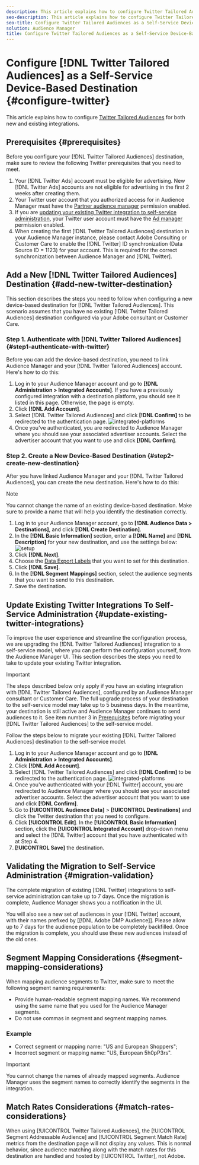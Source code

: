 ```yaml
---
description: This article explains how to configure Twitter Tailored Audiences for both new and existing integrations.
seo-description: This article explains how to configure Twitter Tailored Audiences for both new and existing integrations.
seo-title: Configure Twitter Tailored Audiences as a Self-Service Device-Based Destination
solution: Audience Manager
title: Configure Twitter Tailored Audiences as a Self-Service Device-Based Destination
---
```


# Configure [!DNL Twitter Tailored Audiences] as a Self-Service Device-Based Destination {#configure-twitter}

This article explains how to configure [Twitter Tailored Audiences](https://business.twitter.com/en/targeting/tailored-audiences.html) for both new and existing integrations.

## Prerequisites {#prerequisites}

Before you configure your [!DNL Twitter Tailored Audiences] destination, make sure to review the following Twitter prerequisites that you need to meet.

1. Your [!DNL Twitter Ads] account must be eligible for advertising. New [!DNL Twitter Ads] accounts are not eligible for advertising in the first 2 weeks after creating them.
1. Your Twitter user account that you authorized access for in Audience Manager must have the [Partner audience manager](https://business.twitter.com/en/help/troubleshooting/multi-user-login-faq.html#accesslevels) permission enabled.
1. If you are [updating your existing Twitter integration to self-service administration](#update-existing-twitter-integrations), your Twitter user account must have the [Ad manager](https://business.twitter.com/en/help/troubleshooting/multi-user-login-faq.html#accesslevels) permission enabled.
1. When creating the first [!DNL Twitter Tailored Audiences] destination in your Audience Manager instance, please contact Adobe Consulting or Customer Care to enable the [!DNL Twitter] ID synchronization (Data Source ID = 1123) for your account. This is required for the correct synchronization between Audience Manager and [!DNL Twitter].

## Add a New [!DNL Twitter Tailored Audiences] Destination {#add-new-twitter-destination}

This section describes the steps you need to follow when configuring a new device-based destination for [!DNL Twitter Tailored Audiences]. This scenario assumes that you have no existing [!DNL Twitter Tailored Audiences] destination configured via your Adobe consultant or Customer Care.

### Step 1. Authenticate with [!DNL Twitter Tailored Audiences] {#step1-authenticate-with-twitter}

Before you can add the device-based destination, you need to link Audience Manager and your [!DNL Twitter Tailored Audiences] account. Here's how to do this:

1. Log in to your Audience Manager account and go to **[!DNL Administration > Integrated Accounts]**. If you have a previously configured integration with a destination platform, you should see it listed in this page. Otherwise, the page is empty.
2. Click **[!DNL Add Account]**.
3. Select [!DNL Twitter Tailored Audiences] and click **[!DNL Confirm]** to be redirected to the authentication page.                     ![integrated-platforms](assets/dbd-integrated-platforms.png)
4. Once you've authenticated, you are redirected to Audience Manager where you should see your associated advertiser accounts. Select the advertiser account that you want to use and click **[!DNL Confirm]**.

### Step 2. Create a New Device-Based Destination {#step2-create-new-destination}

After you have linked Audience Manager and your [!DNL Twitter Tailored Audiences], you can create the new destination. Here's how to do this:

>[!NOTE]
>
>You cannot change the name of an existing device-based destination. Make sure to provide a name that will help you identify the destination correctly.

1. Log in to your Audience Manager account, go to **[!DNL Audience Data > Destinations]**, and click **[!DNL Create Destination]**.
2. In the **[!DNL Basic Information]** section, enter a **[!DNL Name]** and **[!DNL Description]** for your new destination, and use the settings below: ![setup](assets/dbd-new-basic.png)
3. Click **[!DNL Next]**.
4. Choose the [Data Export Labels](/help/using/features/data-export-controls.md#controls-labels) that you want to set for this destination.
5. Click **[!DNL Save]**.
6. In the **[!DNL Segment Mappings]** section, select the audience segments that you want to send to this destination.
7. Save the destination.

## Update Existing Twitter Integrations To Self-Service Administration {#update-existing-twitter-integrations}

To improve the user experience and streamline the configuration process, we are upgrading the [!DNL Twitter Tailored Audiences] integration to a self-service model, where you can perform the configuration yourself, from the Audience Manager UI. This section describes the steps you need to take to update your existing Twitter integration.

>[!IMPORTANT]
>
>The steps described below only apply if you have an existing integration with [!DNL Twitter Tailored Audiences], configured by an Audience Manager consultant or Customer Care. The full upgrade process of your destination to the self-service model may take up to 5 business days. In the meantime, your destination is still active and Audience Manager continues to send audiences to it.
> See item number 3 in [Prerequisites](#prerequisites) before migrating your [!DNL Twitter Tailored Audiences] to the self-service model.

Follow the steps below to migrate your existing [!DNL Twitter Tailored Audiences] destination to the self-service model.

1. Log in to your Audience Manager account and go to **[!DNL Administration > Integrated Accounts]**.
1. Click **[!DNL Add Account]**.
1. Select [!DNL Twitter Tailored Audiences] and click **[!DNL Confirm]** to be redirected to the authentication page. ![integrated-platforms](assets/dbd-integrated-platforms.png)
1. Once you've authenticated with your [!DNL Twitter] account, you are redirected to Audience Manager where you should see your associated advertiser accounts. Select the advertiser account that you want to use and click **[!DNL Confirm]**.
1. Go to **[!UICONTROL Audience Data]** > **[!UICONTROL Destinations]** and click the Twitter destination that you need to configure.
1. Click **[!UICONTROL Edit]**. In the **[!UICONTROL Basic Information]** section, click the **[!UICONTROL Integrated Account]** drop-down menu and select the [!DNL Twitter] account that you have authenticated with at Step 4.
1. **[!UICONTROL Save]** the destination.

## Validating the Migration to Self-Service Administration {#migration-validation}

The complete migration of existing [!DNL Twitter] integrations to self-service administration can take up to 7 days. Once the migration is complete, Audience Manager shows you a notification in the UI.

You will also see a new set of audiences in your [!DNL Twitter] account, with their names prefixed by [[!DNL Adobe DMP Audience]]. Please allow up to 7 days for the audience population to be completely backfilled. Once the migration is complete, you should use these new audiences instead of the old ones.

## Segment Mapping Considerations {#segment-mapping-considerations}

When mapping audience segments to Twitter, make sure to meet the following segment naming requirements:

* Provide human-readable segment mapping names. We recommend using the same name that you used for the Audience Manager segments.
* Do not use commas in segment and segment mapping names.

### Example

* Correct segment or mapping name: "US and European Shoppers";
* Incorrect segment or mapping name: "US, European 5h0pP3rs".

>[!IMPORTANT]
>
>You cannot change the names of already mapped segments. Audience Manager uses the segment names to correctly identify the segments in the integration.

## Match Rates Considerations {#match-rates-considerations}

When using [!UICONTROL Twitter Tailored Audiences], the [!UICONTROL Segment Addressable Audience] and [!UICONTROL Segment Match Rate] metrics from the destination page will not display any values. This is normal behavior, since audience matching along with the match rates for this destination are handled and hosted by [!UICONTROL Twitter], not Adobe.
